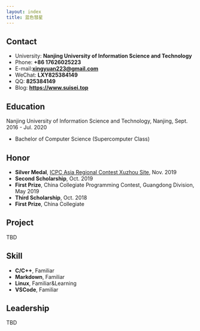```yaml
---
layout: index
title: 蓝色彗星
---
```

## Contact

- University: **Nanjing University of Information Science and Technology**
- Phone: **+86 17626025223**
- E-mail:**xingyuan223@gmail.com**
- WeChat: **LXY825384149**
- QQ: **825384149**
- Blog: **<https://www.suisei.top>**

## Education

Nanjing University of Information Science and Technology, Nanjing, Sept. 2016 - Jul. 2020

- Bachelor of Computer Science (Supercomputer Class)


## Honor

- **Silver Medal**, [ICPC Asia Regional Contest Xuzhou Site](https://wu-kan.github.io/posts/acm/%E5%86%8D%E8%A7%81-%E7%AE%97%E6%B3%95%E7%AB%9E%E8%B5%9B), Nov. 2019
- **Second Scholarship**, Oct. 2019
- **First Prize**, China Collegiate Programming Contest, Guangdong Division, May 2019
- **Third Scholarship**, Oct. 2018
- **First Prize**, China Collegiate 

## Project

TBD

## Skill

- **C/C++**, Familiar
- **Markdown**, Familiar
- **Linux**, Familiar&Learning
- **VSCode**, Familiar
## Leadership

TBD
